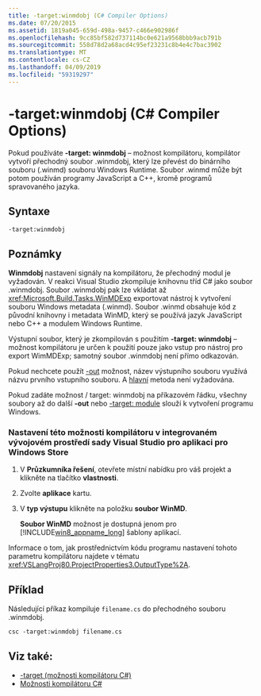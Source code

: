 ```yaml
---
title: -target:winmdobj (C# Compiler Options)
ms.date: 07/20/2015
ms.assetid: 1819a045-659d-498a-9457-c466e902986f
ms.openlocfilehash: 9cc85bf582d737114bc0e621a9568bbb9acb791b
ms.sourcegitcommit: 558d78d2a68acd4c95ef23231c8b4e4c7bac3902
ms.translationtype: MT
ms.contentlocale: cs-CZ
ms.lasthandoff: 04/09/2019
ms.locfileid: "59319297"
---
```

# <a name="-targetwinmdobj-c-compiler-options"></a>-target:winmdobj (C# Compiler Options)
Pokud používáte **-target: winmdobj** – možnost kompilátoru, kompilátor vytvoří přechodný soubor .winmdobj, který lze převést do binárního souboru (.winmd) souboru Windows Runtime. Soubor .winmd může být potom používán programy JavaScript a C++, kromě programů spravovaného jazyka.  
  
## <a name="syntax"></a>Syntaxe  
  
```console  
-target:winmdobj  
```  
  
## <a name="remarks"></a>Poznámky  
 **Winmdobj** nastavení signály na kompilátoru, že přechodný modul je vyžadován. V reakci Visual Studio zkompiluje knihovnu tříd C# jako soubor .winmdobj. Soubor .winmdobj pak lze vkládat až <xref:Microsoft.Build.Tasks.WinMDExp> exportovat nástroj k vytvoření souboru Windows metadata (.winmd). Soubor .winmd obsahuje kód z původní knihovny i metadata WinMD, který se používá jazyk JavaScript nebo C++ a modulem Windows Runtime.  
  
 Výstupní soubor, který je zkompilován s použitím **-target: winmdobj** – možnost kompilátoru je určen k použití pouze jako vstup pro nástroj pro export WimMDExp; samotný soubor .winmdobj není přímo odkazován.  
  
 Pokud nechcete použít [-out](../../../csharp/language-reference/compiler-options/out-compiler-option.md) možnost, název výstupního souboru využívá názvu prvního vstupního souboru. A [hlavní](../../../csharp/programming-guide/main-and-command-args/index.md) metoda není vyžadována.  
  
 Pokud zadáte možnost / target: winmdobj na příkazovém řádku, všechny soubory až do další **-out** nebo [-target: module](../../../csharp/language-reference/compiler-options/target-module-compiler-option.md) slouží k vytvoření programu Windows.  
  
### <a name="to-set-this-compiler-option-in-the-visual-studio-ide-for-a-windows-store-app"></a>Nastavení této možnosti kompilátoru v integrovaném vývojovém prostředí sady Visual Studio pro aplikaci pro Windows Store  
  
1. V **Průzkumníka řešení**, otevřete místní nabídku pro váš projekt a klikněte na tlačítko **vlastnosti**.  
  
2. Zvolte **aplikace** kartu.  
  
3. V **typ výstupu** klikněte na položku **soubor WinMD**.  
  
     **Soubor WinMD** možnost je dostupná jenom pro [!INCLUDE[win8_appname_long](~/includes/win8-appname-long-md.md)] šablony aplikací.  
  
 Informace o tom, jak prostřednictvím kódu programu nastavení tohoto parametru kompilátoru najdete v tématu <xref:VSLangProj80.ProjectProperties3.OutputType%2A>.  
  
## <a name="example"></a>Příklad  
 Následující příkaz kompiluje `filename.cs` do přechodného souboru .winmdobj.  
  
```console  
csc -target:winmdobj filename.cs  
```  
  
## <a name="see-also"></a>Viz také:

- [-target (možnosti kompilátoru C#)](../../../csharp/language-reference/compiler-options/target-compiler-option.md)
- [Možnosti kompilátoru C#](../../../csharp/language-reference/compiler-options/index.md)
